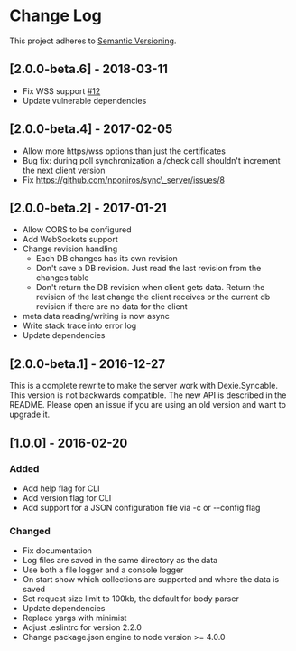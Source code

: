 # Change Log
This project adheres to [Semantic Versioning](http://semver.org/).

## [2.0.0-beta.6] - 2018-03-11

* Fix WSS support [#12](https://github.com/nponiros/sync_server/pull/12)
* Update vulnerable dependencies

## [2.0.0-beta.4] - 2017-02-05

* Allow more https/wss options than just the certificates
* Bug fix: during poll synchronization a /check call shouldn't increment the next client version
* Fix https://github.com/nponiros/sync\_server/issues/8

## [2.0.0-beta.2] - 2017-01-21

* Allow CORS to be configured
* Add WebSockets support
* Change revision handling
  * Each DB changes has its own revision
  * Don't save a DB revision. Just read the last revision from the changes table
  * Don't return the DB revision when client gets data. Return the revision of the last change the client receives or the current db revision if there are no data for the client
* meta data reading/writing is now async
* Write stack trace into error log
* Update dependencies

## [2.0.0-beta.1] - 2016-12-27

This is a complete rewrite to make the server work with Dexie.Syncable. This version is not backwards compatible. The new API is described in the README. Please open an issue if you are using an old version and want to upgrade it.

## [1.0.0] - 2016-02-20

### Added

* Add help flag for CLI
* Add version flag for CLI
* Add support for a JSON configuration file via -c or --config flag

### Changed

* Fix documentation
* Log files are saved in the same directory as the data
* Use both a file logger and a console logger
* On start show which collections are supported and where the data is saved
* Set request size limit to 100kb, the default for body parser
* Update dependencies
* Replace yargs with minimist
* Adjust .eslintrc for version 2.2.0
* Change package.json engine to node version >= 4.0.0
